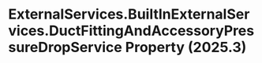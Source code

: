 # ExternalServices.BuiltInExternalServices.DuctFittingAndAccessoryPressureDropService Property (2025.3)

﻿